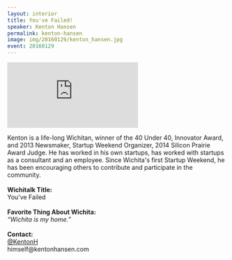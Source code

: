 ```yaml
---
layout: interior
title: You've Failed!
speaker: Kenton Hansen
permalink: kenton-hansen
image: img/20160129/kenton_hansen.jpg
event: 20160129
---
```


<div class='embed-container'><iframe src='https://www.youtube.com/embed/QwW-kofZzGA' frameborder='0' allowfullscreen></iframe></div>

<section class="bg-dark" id="events">
  <div class="container text-center">
    <div class="call-to-action">
      <p>
        Kenton is a life-long Wichitan, winner of the 40 Under 40, Innovator Award, and 2013 Newsmaker, Startup Weekend Organizer, 2014 Silicon Prairie Award Judge. He has worked in his own startups, has worked with startups as a consultant and an employee. Since Wichita's first Startup Weekend, he has been encouraging others to contribute and participate in the community.<br><br><strong>Wichitalk Title:</strong><br>You’ve Failed<br><br><strong>Favorite Thing About Wichita:</strong><br><i>“Wichita is my home.”</i><br><br><strong>Contact:</strong><br><a href="https://twitter.com/kentonh" target="_blank">@KentonH</a><br>himself@kentonhansen.com
      </p>
    </div>
  </div>
</section>